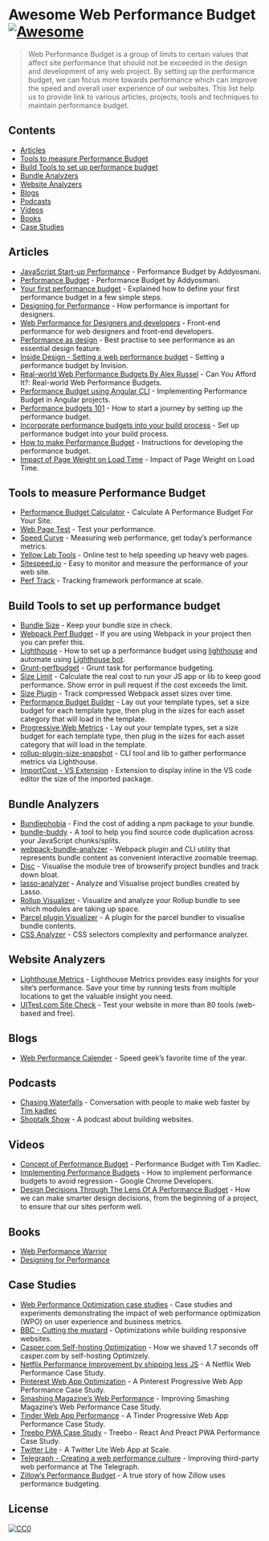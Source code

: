 Awesome Web Performance Budget [![Awesome](https://awesome.re/badge.svg)](https://awesome.re)
=============================================================================================

> Web Performance Budget is a group of limits to certain values that affect site performance that should not be exceeded in the design and development of any web project. By setting up the performance budget, we can focus more towards performance which can improve the speed and overall user experience of our websites. This list help us to provide link to various articles, projects, tools and techniques to maintain performance budget.

Contents
--------

-   [Articles](#articles)
-   [Tools to measure Performance Budget](#tools-to-measure-performance-budget)
-   [Build Tools to set up performance budget](#build-tools-to-set-up-performance-budget)
-   [Bundle Analyzers](#bundle-analyzers)
-   [Website Analyzers](#website-analyzers)
-   [Blogs](#blogs)
-   [Podcasts](#podcasts)
-   [Videos](#videos)
-   [Books](#books)
-   [Case Studies](#case-studies)

Articles
--------

-   [JavaScript Start-up Performance](https://medium.com/reloading/javascript-start-up-performance-69200f43b201) - Performance Budget by Addyosmani.
-   [Performance Budget](https://addyosmani.com/blog/performance-budgets/) - Performance Budget by Addyosmani.
-   [Your first performance budget](https://web.dev/your-first-performance-budget/) - Explained how to define your first performance budget in a few simple steps.
-   [Designing for Performance](http://designingforperformance.com/index.html#table-of-contents) - How performance is important for designers.
-   [Web Performance for Designers and developers](https://csswizardry.com/2013/01/front-end-performance-for-web-designers-and-front-end-developers/) - Front-end performance for web designers and front-end developers.
-   [Performance as design](http://bradfrost.com/blog/post/performance-as-design/) - Best practise to see performance as an essential design feature.
-   [Inside Design - Setting a web performance budget](https://www.invisionapp.com/inside-design/setting-a-web-performance-budget/) - Setting a performance budget by Invision.
-   [Real-world Web Performance Budgets By Alex Russel](https://infrequently.org/2017/10/can-you-afford-it-real-world-web-performance-budgets/) - Can You Afford It?: Real-world Web Performance Budgets.
-   [Performance Budget using Angular CLI](https://medium.com/dailyjs/how-did-angular-cli-budgets-save-my-day-and-how-they-can-save-yours-300d534aae7a) - Implementing Performance Budget in Angular projects.
-   [Performance budgets 101](https://web.dev/performance-budgets-101/) - How to start a journey by setting up the performance budget.
-   [Incorporate performance budgets into your build process](https://web.dev/incorporate-performance-budgets-into-your-build-tools) - Set up performance budget into your build process.
-   [How to make Performance Budget](http://v3.danielmall.com/articles/how-to-make-a-performance-budget/) - Instructions for developing the performance budget.
-   [Impact of Page Weight on Load Time](https://paulcalvano.com/2018-07-02-impact-of-page-weight-on-load-time/) - Impact of Page Weight on Load Time.

Tools to measure Performance Budget
-----------------------------------

-   [Performance Budget Calculator](http://www.performancebudget.io/) - Calculate A Performance Budget For Your Site.
-   [Web Page Test](https://www.webpagetest.org/easy) - Test your performance.
-   [Speed Curve](https://speedcurve.com) - Measuring web performance, get today’s performance metrics.
-   [Yellow Lab Tools](https://yellowlab.tools/) - Online test to help speeding up heavy web pages.
-   [Sitespeed.io](https://www.sitespeed.io/) - Easy to monitor and measure the performance of your web site.
-   [Perf Track](https://perf-track.web.app/) - Tracking framework performance at scale.

Build Tools to set up performance budget
----------------------------------------

-   [Bundle Size](https://github.com/siddharthkp/bundlesize) - Keep your bundle size in check.
-   [Webpack Perf Budget](https://webpack.js.org/configuration/performance/) - If you are using Webpack in your project then you can prefer this.
-   [Lighthouse](https://web.dev/use-lighthouse-for-performance-budgets/) - How to set up a performance budget using [lighthouse](https://developers.google.com/web/tools/lighthouse) and automate using [Lighthouse bot](https://web.dev/using-lighthouse-bot-to-set-a-performance-budget/).
-   [Grunt-perfbudget](https://github.com/tkadlec/grunt-perfbudget) - Grunt task for performance budgeting.
-   [Size Limit](https://github.com/ai/size-limit) - Calculate the real cost to run your JS app or lib to keep good performance. Show error in pull request if the cost exceeds the limit.
-   [Size Plugin](https://github.com/GoogleChromeLabs/size-plugin) - Track compressed Webpack asset sizes over time.
-   [Performance Budget Builder](https://github.com/GoogleChromeLabs/pr-bot) - Lay out your template types, set a size budget for each template type, then plug in the sizes for each asset category that will load in the template.
-   [Progressive Web Metrics](https://github.com/paulirish/pwmetrics) - Lay out your template types, set a size budget for each template type, then plug in the sizes for each asset category that will load in the template.
-   [rollup-plugin-size-snapshot](https://github.com/TrySound/rollup-plugin-size-snapshot) - CLI tool and lib to gather performance metrics via Lighthouse.
-   [ImportCost - VS Extension](https://marketplace.visualstudio.com/items?itemName=wix.vscode-import-cost) - Extension to display inline in the VS code editor the size of the imported package.

Bundle Analyzers
----------------

-   [Bundlephobia](https://bundlephobia.com/) - Find the cost of adding a npm package to your bundle.
-   [bundle-buddy](https://bundle-buddy.firebaseapp.com/) - A tool to help you find source code duplication across your JavaScript chunks/splits.
-   [webpack-bundle-analyzer](https://github.com/webpack-contrib/webpack-bundle-analyzer) - Webpack plugin and CLI utility that represents bundle content as convenient interactive zoomable treemap.
-   [Disc](http://hughsk.io/disc/) - Visualise the module tree of browserify project bundles and track down bloat.
-   [lasso-analyzer](https://github.com/ajay2507/lasso-analyzer) - Analyze and Visualise project bundles created by Lasso.
-   [Rollup Visualizer](https://github.com/btd/rollup-plugin-visualizer) - Visualize and analyze your Rollup bundle to see which modules are taking up space.
-   [Parcel plugin Visualizer](https://github.com/gregtillbrook/parcel-plugin-bundle-visualiser) - A plugin for the parcel bundler to visualise bundle contents.
-   [CSS Analyzer](https://github.com/macbre/analyze-css) - CSS selectors complexity and performance analyzer.

Website Analyzers
-----------------

-   [Lighthouse Metrics](https://lighthouse-metrics.com/) - Lighthouse Metrics provides easy insights for your site’s performance. Save your time by running tests from multiple locations to get the valuable insight you need.
-   [UITest.com Site Check](https://uitest.com/check/) - Test your website in more than 80 tools (web-based and free).

Blogs
-----

-   [Web Performance Calender](https://calendar.perfplanet.com/2020/) - Speed geek’s favorite time of the year.

Podcasts
--------

-   [Chasing Waterfalls](https://chasingwaterfalls.io/) - Conversation with people to make web faster by [Tim kadlec](https://timkadlec.com/)
-   [Shoptalk Show](https://shoptalkshow.com/) - A podcast about building websites.

Videos
------

-   [Concept of Performance Budget](https://www.youtube.com/watch?list=PLYo5nh8xQFpkwsu9QNlCpPGkmCCuTTWDJ&v=yqejmZrtmNg) - Performance Budget with Tim Kadlec.
-   [Implementing Performance Budgets](https://youtu.be/vVlpCmK1l5k) - How to implement performance budgets to avoid regression - Google Chrome Developers.
-   [Design Decisions Through The Lens Of A Performance Budget](https://vimeo.com/108328247) - How we can make smarter design decisions, from the beginning of a project, to ensure that our sites perform well.

Books
-----

-   [Web Performance Warrior](https://www.oreilly.com/library/view/web-performance-warrior/9781492048114/)
-   [Designing for Performance](http://designingforperformance.com/)

Case Studies
------------

-   [Web Performance Optimization case studies](https://wpostats.com/) - Case studies and experiments demonstrating the impact of web performance optimization (WPO) on user experience and business metrics.
-   [BBC - Cutting the mustard](http://responsivenews.co.uk/post/18948466399/cutting-the-mustard) - Optimizations while building responsive websites.
-   [Casper.com Self-hosting Optimization](https://medium.com/caspertechteam/we-shaved-1-7-seconds-off-casper-com-by-self-hosting-optimizely-2704bcbff8ec) - How we shaved 1.7 seconds off casper.com by self-hosting Optimizely.
-   [Netflix Performance Improvement by shipping less JS](https://medium.com/dev-channel/a-netflix-web-performance-case-study-c0bcde26a9d9) - A Netflix Web Performance Case Study.
-   [Pinterest Web App Optimization](https://medium.com/dev-channel/a-pinterest-progressive-web-app-performance-case-study-3bd6ed2e6154/) - A Pinterest Progressive Web App Performance Case Study.
-   [Smashing Magazine’s Web Performance](https://www.smashingmagazine.com/2014/09/improving-smashing-magazine-performance-case-study/) - Improving Smashing Magazine’s Web Performance Case Study.
-   [Tinder Web App Performance](https://medium.com/@addyosmani/a-tinder-progressive-web-app-performance-case-study-78919d98ece0/) - A Tinder Progressive Web App Performance Case Study.
-   [Treebo PWA Case Study](https://medium.com/dev-channel/treebo-a-react-and-preact-progressive-web-app-performance-case-study-5e4f450d5299/) - Treebo - React And Preact PWA Performance Case Study.
-   [Twitter Lite](https://medium.com/@paularmstrong/twitter-lite-and-high-performance-react-progressive-web-apps-at-scale-d28a00e780a3/) - A Twitter Lite Web App at Scale.
-   [Telegraph - Creating a web performance culture](https://medium.com/the-telegraph-engineering/improving-third-party-web-performance-at-the-telegraph-a0a1000be5) - Improving third-party web performance at The Telegraph.
-   [Zillow’s Performance Budget](https://www.zillow.com/engineering/bigger-faster-more-engaging-budget/) - A true story of how Zillow uses performance budgeting.

License
-------

[![CC0](https://mirrors.creativecommons.org/presskit/buttons/88x31/svg/cc-zero.svg)](https://creativecommons.org/publicdomain/zero/1.0)
